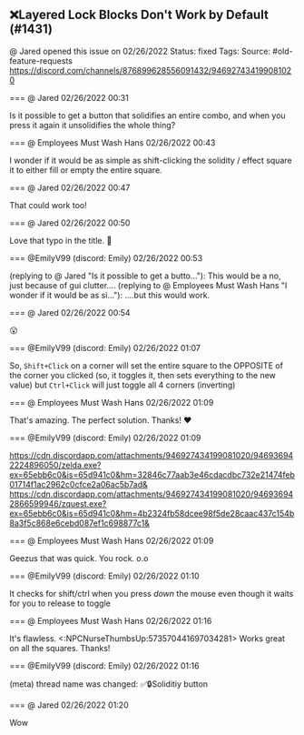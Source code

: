 ## ❌Layered Lock Blocks Don't Work by Default (#1431)
@ Jared opened this issue on 02/26/2022
Status: fixed
Tags: 
Source: #old-feature-requests https://discord.com/channels/876899628556091432/946927434199081020


=== @ Jared 02/26/2022 00:31

Is it possible to get a button that solidifies an entire combo, and when you press it again it unsolidifies the whole thing?

=== @ Employees Must Wash Hans 02/26/2022 00:43

I wonder if it would be as simple as shift-clicking  the solidity / effect square it to either fill or empty the entire square.

=== @ Jared 02/26/2022 00:47

That could work too!

=== @ Jared 02/26/2022 00:50

Love that typo in the title. 🤦

=== @EmilyV99 (discord: Emily) 02/26/2022 00:53

(replying to @ Jared "Is it possible to get a butto…"): This would be a no, just because of gui clutter....
(replying to @ Employees Must Wash Hans "I wonder if it would be as si…"): ....but this would work.

=== @ Jared 02/26/2022 00:54

😮

=== @EmilyV99 (discord: Emily) 02/26/2022 01:07

So, `Shift+Click` on a corner will set the entire square to the OPPOSITE of the corner you clicked
(so, it toggles it, then sets everything to the new value)
but `Ctrl+Click` will just toggle all 4 corners (inverting)

=== @ Employees Must Wash Hans 02/26/2022 01:09

That's amazing.  The perfect solution.  Thanks! ❤️

=== @EmilyV99 (discord: Emily) 02/26/2022 01:09


https://cdn.discordapp.com/attachments/946927434199081020/946936942224896050/zelda.exe?ex=65ebb6c0&is=65d941c0&hm=32846c77aab3e46cdacdbc732e21474feb01714f1ac2962c0cfce2a06ac5b7ad&
https://cdn.discordapp.com/attachments/946927434199081020/946936942866599946/zquest.exe?ex=65ebb6c0&is=65d941c0&hm=4b2324fb58dcee98f5de28caac437c154b8a3f5c868e6cebd087ef1c698877c1&

=== @ Employees Must Wash Hans 02/26/2022 01:09

Geezus that was quick.  You rock.  o.o

=== @EmilyV99 (discord: Emily) 02/26/2022 01:10

It checks for shift/ctrl when you press *down* the mouse
even though it waits for you to release to toggle

=== @ Employees Must Wash Hans 02/26/2022 01:16

It's flawless.  <:NPCNurseThumbsUp:573570441697034281>  Works great on all the squares.  Thanks!

=== @EmilyV99 (discord: Emily) 02/26/2022 01:16

(meta) thread name was changed: ✅🔒Soliditiy button

=== @ Jared 02/26/2022 01:20

Wow
